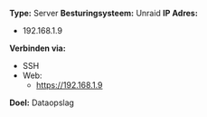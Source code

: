 **Type:** Server
**Besturingsysteem:** Unraid
**IP Adres:**
- 192.168.1.9

**Verbinden via:**
- SSH
- Web:
	- https://192.168.1.9

**Doel:** Dataopslag